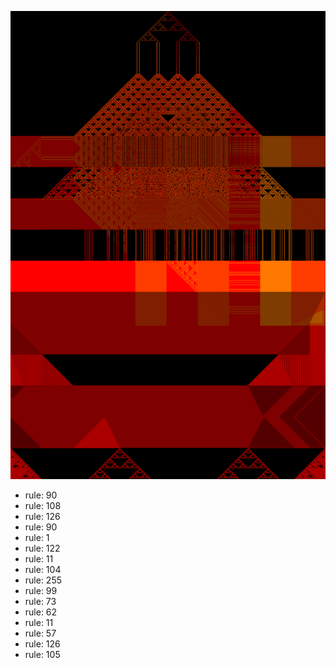 ![photo](./output.png) 
 * rule: 90
* rule: 108
* rule: 126
* rule: 90
* rule: 1
* rule: 122
* rule: 11
* rule: 104
* rule: 255
* rule: 99
* rule: 73
* rule: 62
* rule: 11
* rule: 57
* rule: 126
* rule: 105

